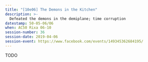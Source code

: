 ```yaml
---
title: "[10e06] The Demons in the Kitchen"
description: >-
  Defeated the demons in the demiplane; time corruption
datestamp: 50-05-06/06
when: AC50 Rixa 06-10
session-number: 36
session-date: 2019-04-06
session-event: https://www.facebook.com/events/149345362684195/
---
```

TODO
